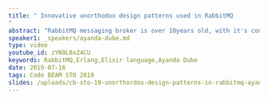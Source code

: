 ```yaml
---
title: " Innovative unorthodox design patterns used in RabbitMQ
"
abstract: "RabbitMQ messaging broker is over 10years old, with it's codebase having matured significantly over the past decade. Within it's implementation, we find some of the most innovative usage of the Erlang OTP which attribute to it's well trusted performance, stability and ergonomic friendliness for operators. In this talk, I illustrate, explain and share some of these creative internal design patterns used within RabbitMQ. Components such as mirrored-supervisors, decorators, gen_server2, delegates, and much much more!"
speaker1: _speakers/ayanda-dube.md
type: video
youtube_id: zYN9L8xZ4CU
keywords: RabbitMQ,Erlang,Elixir language,Ayanda Dube
date: 2019-07-16
tags: Code BEAM STO 2019
slides: /uploads/cb-sto-19-unorthordox-design-patterns-in-rabbitmq-ayanda-dube-compressed.pdf
---
```


